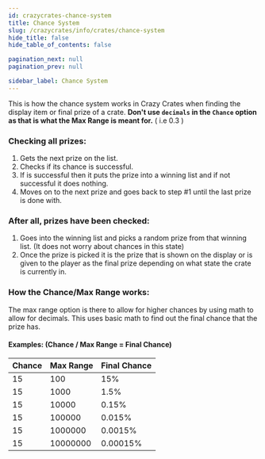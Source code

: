 ```yaml
---
id: crazycrates-chance-system
title: Chance System
slug: /crazycrates/info/crates/chance-system
hide_title: false
hide_table_of_contents: false

pagination_next: null
pagination_prev: null

sidebar_label: Chance System
---
```

This is how the chance system works in Crazy Crates when finding the display item or final prize of a crate.
**Don't use `decimals` in the `Chance` option as that is what the Max Range is meant for.** ( i.e 0.3 )

### Checking all prizes:
1. Gets the next prize on the list.
2. Checks if its chance is successful.
3. If is successful then it puts the prize into a winning list and if not successful it does nothing.
4. Moves on to the next prize and goes back to step #1 until the last prize is done with.

### After all, prizes have been checked:
1. Goes into the winning list and picks a random prize from that winning list. (It does not worry about chances in this state)
2. Once the prize is picked it is the prize that is shown on the display or is given to the player as the final prize depending on what state the crate is currently in.

### How the Chance/Max Range works:
The max range option is there to allow for higher chances by using math to allow for decimals. This uses basic math to find out the final chance that the prize has.

#### Examples: (Chance / Max Range = Final Chance)
| Chance | Max Range | Final Chance |
|--------|-----------|--------------|
| 15     | 100       | 15%          |
| 15     | 1000      | 1.5%         |
| 15     | 10000     | 0.15%        |
| 15     | 100000    | 0.015%       |
| 15     | 1000000   | 0.0015%      |
| 15     | 10000000  | 0.00015%     |